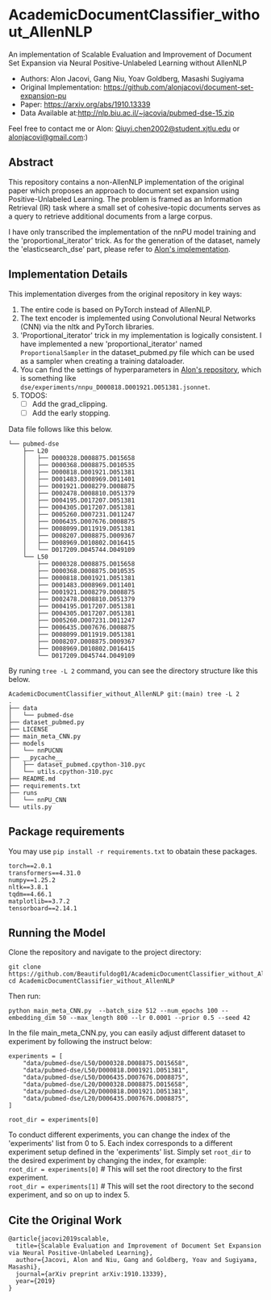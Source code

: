 # AcademicDocumentClassifier_without_AllenNLP

An implementation of Scalable Evaluation and Improvement of Document Set Expansion via Neural Positive-Unlabeled Learning without AllenNLP  

- Authors: Alon Jacovi, Gang Niu, Yoav Goldberg, Masashi Sugiyama  
- Original Implementation: <https://github.com/alonjacovi/document-set-expansion-pu>  
- Paper: <https://arxiv.org/abs/1910.13339>  
- Data Available at:<http://nlp.biu.ac.il/~jacovia/pubmed-dse-15.zip>

Feel free to contact me or Alon: <Qiuyi.chen2002@student.xjtlu.edu> or <alonjacovi@gmail.com>:)  

## Abstract

This repository contains a non-AllenNLP implementation of the original paper which proposes an approach to document set expansion using Positive-Unlabeled Learning. The problem is framed as an Information Retrieval (IR) task where a small set of cohesive-topic documents serves as a query to retrieve additional documents from a large corpus.  

I have only transcribed the implementation of the nnPU model training and the 'proportional_iterator' trick. As for the generation of the dataset, namely the 'elasticsearch_dse' part, please refer to [Alon's implementation](https://github.com/alonjacovi/document-set-expansion-pu).

## Implementation Details

This implementation diverges from the original repository in key ways:

1. The entire code is based on PyTorch instead of AllenNLP.
2. The text encoder is implemented using Convolutional Neural Networks (CNN) via the nltk and PyTorch libraries.
3. 'Proportional_iterator' trick in my implementation is logically consistent. I have implemented a new 'proportional_iterator' named ```ProportionalSampler``` in the dataset_pubmed.py file which can be used as a sampler when creating a training dataloader.
4. You can find the settings of hyperparameters  in [Alon's repository](https://github.com/alonjacovi/document-set-expansion-pu), which is something like ```dse/experiments/nnpu_D000818.D001921.D051381.jsonnet```.
5. TODOS:  
    - [ ] Add the grad_clipping.
    - [ ] Add the early stopping.

Data file follows like this below.
```
└── pubmed-dse
    ├── L20
    │   ├── D000328.D008875.D015658
    │   ├── D000368.D008875.D010535
    │   ├── D000818.D001921.D051381
    │   ├── D001483.D008969.D011401
    │   ├── D001921.D008279.D008875
    │   ├── D002478.D008810.D051379
    │   ├── D004195.D017207.D051381
    │   ├── D004305.D017207.D051381
    │   ├── D005260.D007231.D011247
    │   ├── D006435.D007676.D008875
    │   ├── D008099.D011919.D051381
    │   ├── D008207.D008875.D009367
    │   ├── D008969.D010802.D016415
    │   └── D017209.D045744.D049109
    └── L50
        ├── D000328.D008875.D015658
        ├── D000368.D008875.D010535
        ├── D000818.D001921.D051381
        ├── D001483.D008969.D011401
        ├── D001921.D008279.D008875
        ├── D002478.D008810.D051379
        ├── D004195.D017207.D051381
        ├── D004305.D017207.D051381
        ├── D005260.D007231.D011247
        ├── D006435.D007676.D008875
        ├── D008099.D011919.D051381
        ├── D008207.D008875.D009367
        ├── D008969.D010802.D016415
        └── D017209.D045744.D049109
```

By runing ```tree -L 2``` command, you can see the directory structure like this below.  

```
AcademicDocumentClassifier_without_AllenNLP git:(main) tree -L 2
.
├── data
│   └── pubmed-dse
├── dataset_pubmed.py
├── LICENSE
├── main_meta_CNN.py
├── models
│   └── nnPUCNN
├── __pycache__
│   ├── dataset_pubmed.cpython-310.pyc
│   └── utils.cpython-310.pyc
├── README.md
├── requirements.txt
├── runs
│   └── nnPU_CNN
└── utils.py
```

## Package requirements

You may use ```pip install -r requirements.txt``` to obatain these packages.  

```
torch==2.0.1  
transformers==4.31.0  
numpy==1.25.2  
nltk==3.8.1  
tqdm==4.66.1  
matplotlib==3.7.2  
tensorboard==2.14.1  
```

## Running the Model

Clone the repository and navigate to the project directory:

```
git clone https://github.com/Beautifuldog01/AcademicDocumentClassifier_without_AllenNLP.git
cd AcademicDocumentClassifier_without_AllenNLP
```

Then run:

```
python main_meta_CNN.py  --batch_size 512 --num_epochs 100 --embedding_dim 50 --max_length 800 --lr 0.0001 --prior 0.5 --seed 42
```

In the file main_meta_CNN.py, you can easily adjust different dataset to experiment by following the instruct below:

```
experiments = [
    "data/pubmed-dse/L50/D000328.D008875.D015658",
    "data/pubmed-dse/L50/D000818.D001921.D051381",
    "data/pubmed-dse/L50/D006435.D007676.D008875",
    "data/pubmed-dse/L20/D000328.D008875.D015658",
    "data/pubmed-dse/L20/D000818.D001921.D051381",
    "data/pubmed-dse/L20/D006435.D007676.D008875",
]

root_dir = experiments[0]
```

To conduct different experiments, you can change the index of the 'experiments' list from 0 to 5. Each index corresponds to a different experiment setup defined in the 'experiments' list.
Simply set ```root_dir``` to the desired experiment by changing the index, for example:  
```root_dir = experiments[0]```  # This will set the root directory to the first experiment.  
```root_dir = experiments[1]```  # This will set the root directory to the second experiment, and so on up to index 5.  

## Cite the Original Work

```
@article{jacovi2019scalable,
  title={Scalable Evaluation and Improvement of Document Set Expansion via Neural Positive-Unlabeled Learning},
  author={Jacovi, Alon and Niu, Gang and Goldberg, Yoav and Sugiyama, Masashi},
  journal={arXiv preprint arXiv:1910.13339},
  year={2019}
}
```
